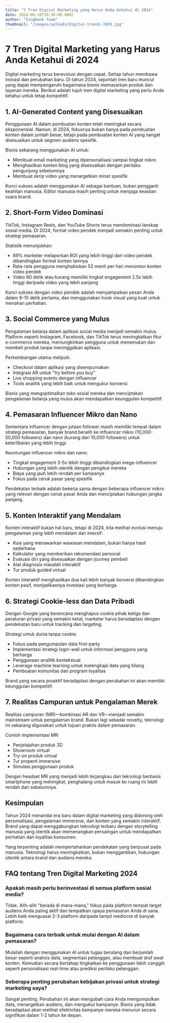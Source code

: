 ```yaml
---
title: "7 Tren Digital Marketing yang Harus Anda Ketahui di 2024"
date: 2024-06-10T10:30:00.000Z
author: "SingRank Team"
thumbnail: "/images/uploads/digital-trends-2024.jpg"
---
```


# 7 Tren Digital Marketing yang Harus Anda Ketahui di 2024

Digital marketing terus berevolusi dengan cepat. Setiap tahun membawa inovasi dan perubahan baru. Di tahun 2024, sejumlah tren baru muncul yang dapat mempengaruhi bagaimana bisnis memasarkan produk dan layanan mereka. Berikut adalah tujuh tren digital marketing yang perlu Anda ketahui untuk tetap kompetitif.

## 1. AI-Generated Content yang Disesuaikan

Penggunaan AI dalam pembuatan konten telah meningkat secara eksponensial. Namun, di 2024, fokusnya bukan hanya pada pembuatan konten dalam jumlah besar, tetapi pada pembuatan konten AI yang sangat disesuaikan untuk segmen audiens spesifik.

Bisnis sekarang menggunakan AI untuk:
- Membuat email marketing yang dipersonalisasi sampai tingkat mikro
- Menghasilkan konten blog yang disesuaikan dengan perilaku pengunjung sebelumnya
- Membuat skrip video yang menargetkan minat spesifik

Kunci sukses adalah menggunakan AI sebagai bantuan, bukan pengganti keahlian manusia. Editor manusia masih penting untuk menjaga keaslian suara brand.

## 2. Short-Form Video Dominasi

TikTok, Instagram Reels, dan YouTube Shorts terus mendominasi lanskap sosial media. Di 2024, format video pendek menjadi semakin penting untuk strategi pemasaran.

Statistik menunjukkan:
- 89% marketer melaporkan ROI yang lebih tinggi dari video pendek dibandingkan format konten lainnya
- Rata-rata pengguna menghabiskan 53 menit per hari menonton konten video pendek
- Video 60 detik atau kurang memiliki tingkat engagement 2.5x lebih tinggi daripada video yang lebih panjang

Kunci sukses dengan video pendek adalah menyampaikan pesan Anda dalam 8-10 detik pertama, dan menggunakan hook visual yang kuat untuk menahan perhatian.

## 3. Social Commerce yang Mulus

Pengalaman belanja dalam aplikasi social media menjadi semakin mulus. Platform seperti Instagram, Facebook, dan TikTok terus meningkatkan fitur e-commerce mereka, memungkinkan pengguna untuk menemukan dan membeli produk tanpa meninggalkan aplikasi.

Perkembangan utama meliputi:
- Checkout dalam aplikasi yang disempurnakan
- Integrasi AR untuk "try before you buy"
- Live shopping events dengan influencer
- Tools analitik yang lebih baik untuk mengukur konversi

Bisnis yang mengoptimalkan toko sosial mereka dan menciptakan pengalaman belanja yang mulus akan mendapatkan keunggulan kompetitif.

## 4. Pemasaran Influencer Mikro dan Nano

Sementara influencer dengan jutaan follower masih memiliki tempat dalam strategi pemasaran, banyak brand beralih ke influencer mikro (10,000-50,000 followers) dan nano (kurang dari 10,000 followers) untuk keterlibatan yang lebih tinggi.

Keuntungan influencer mikro dan nano:
- Tingkat engagement 3-5x lebih tinggi dibandingkan mega-influencer
- Hubungan yang lebih otentik dengan pengikut mereka
- Biaya yang jauh lebih rendah per kampanye
- Fokus pada ceruk pasar yang spesifik

Pendekatan terbaik adalah bekerja sama dengan beberapa influencer mikro yang relevan dengan ceruk pasar Anda dan menciptakan hubungan jangka panjang.

## 5. Konten Interaktif yang Mendalam

Konten interaktif bukan hal baru, tetapi di 2024, kita melihat evolusi menuju pengalaman yang lebih mendalam dan imersif:

- Kuis yang menawarkan wawasan mendalam, bukan hanya hasil sederhana
- Kalkulator yang memberikan rekomendasi personal
- Evaluasi diri yang disesuaikan dengan journey pembeli
- Alat diagnosis masalah interaktif
- Tur produk guided virtual

Konten interaktif menghasilkan dua kali lebih banyak konversi dibandingkan konten pasif, menjadikannya investasi yang berharga.

## 6. Strategi Cookie-less dan Data Pribadi

Dengan Google yang berencana menghapus cookie pihak ketiga dan peraturan privasi yang semakin ketat, marketer harus beradaptasi dengan pendekatan baru untuk tracking dan targeting.

Strategi untuk dunia tanpa cookie:
- Fokus pada pengumpulan data first-party
- Implementasi strategi login-wall untuk informasi pengguna yang berharga
- Penggunaan analitik kontekstual
- Leverage machine learning untuk melengkapi data yang hilang
- Pembuatan komunitas dan program loyalitas

Brand yang secara proaktif beradaptasi dengan perubahan ini akan memiliki keunggulan kompetitif.

## 7. Realitas Campuran untuk Pengalaman Merek

Realitas campuran (MR)—kombinasi AR dan VR—menjadi semakin mainstream untuk pengalaman brand. Bukan lagi sekadar novelty, teknologi ini sekarang digunakan untuk tujuan praktis dalam pemasaran.

Contoh implementasi MR:
- Penjelajahan produk 3D
- Showroom virtual
- Try-on produk virtual
- Tur properti immersive
- Simulasi penggunaan produk

Dengan headset MR yang menjadi lebih terjangkau dan teknologi berbasis smartphone yang meningkat, penghalang untuk masuk ke ruang ini lebih rendah dari sebelumnya.

## Kesimpulan

Tahun 2024 menandai era baru dalam digital marketing yang didorong oleh personalisasi, pengalaman immersive, dan konten yang semakin interaktif. Brand yang dapat menggabungkan teknologi terbaru dengan storytelling manusia yang otentik akan memenangkan persaingan untuk mendapatkan perhatian dan loyalitas konsumen.

Yang terpenting adalah mempertahankan pendekatan yang berpusat pada manusia. Teknologi harus meningkatkan, bukan menggantikan, hubungan otentik antara brand dan audiens mereka.

## FAQ tentang Tren Digital Marketing 2024

### Apakah masih perlu berinvestasi di semua platform sosial media?
Tidak. Alih-alih "berada di mana-mana," fokus pada platform tempat target audiens Anda paling aktif dan tempatkan upaya pemasaran Anda di sana. Lebih baik menguasai 2-3 platform daripada tampil mediocre di banyak platform.

### Bagaimana cara terbaik untuk mulai dengan AI dalam pemasaran?
Mulailah dengan menggunakan AI untuk tugas berulang dan berjumlah besar seperti analisis data, segmentasi pelanggan, atau membuat draf awal konten. Kemudian secara bertahap tingkatkan ke penggunaan lebih canggih seperti personalisasi real-time atau prediksi perilaku pelanggan.

### Seberapa penting perubahan kebijakan privasi untuk strategi marketing saya?
Sangat penting. Perubahan ini akan mengubah cara Anda mengumpulkan data, menargetkan audiens, dan mengukur kampanye. Bisnis yang tidak beradaptasi akan melihat efektivitas kampanye mereka menurun secara signifikan dalam 1-2 tahun ke depan. 